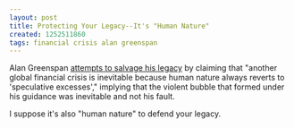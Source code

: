 ```yaml
---
layout: post
title: Protecting Your Legacy--It's "Human Nature"
created: 1252511860
tags: financial crisis alan greenspan
---
```

Alan Greenspan [attempts to salvage his legacy](http://www.reuters.com/article/businessNews/idUSTRE5881R720090909) by claiming that "another global financial crisis is inevitable because human nature always reverts to 'speculative excesses'," implying that the violent bubble that formed under his guidance was inevitable and not his fault.

I suppose it's also "human nature" to defend your legacy.
